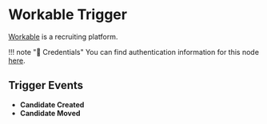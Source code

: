# Workable Trigger

[Workable](https://www.workable.com/) is a recruiting platform.

!!! note "🔑 Credentials"
    You can find authentication information for this node [here](/integrations/credentials/workable/).


## Trigger Events

- **Candidate Created**
- **Candidate Moved**
